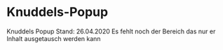 # Knuddels-Popup
Knuddels Popup 
Stand: 26.04.2020
Es fehlt noch der Bereich das nur er Inhalt ausgetausch werden kann
